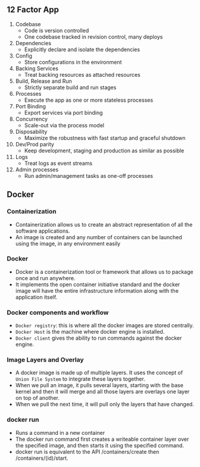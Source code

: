 ## 12 Factor App
1. Codebase
    - Code is version controlled
    - One codebase tracked in revision control, many deploys
2. Dependencies
    - Explicitly declare and isolate the dependencies
3. Config
    - Store configurations in the environment
4. Backing Services
    - Treat backing resources as attached resources
5. Build, Release and Run
    - Strictly separate build and run stages
6. Processes
    - Execute the app as one or more stateless processes
7. Port Binding
    - Export services via port binding
8. Concurrency
    - Scale-out via the process model
9. Disposability
    - Maximize the robustness with fast startup and graceful shutdown
10. Dev/Prod parity
    - Keep development, staging and production as similar as possible
11. Logs
    - Treat logs as event streams
12. Admin processes
    - Run admin/management tasks as one-off processes

## Docker
### Containerization
- Containerization allows us to create an abstract representation of all the software applications.
- An image is created and any number of containers can be launched using the image, in any environment easily
### Docker
- Docker is a containerization tool or framework that allows us to package once and run anywhere.
- It implements the open container initiative standard and the docker image will have the entire infrastructure information along with the application itself.
### Docker components and workflow
- `Docker registry`: this is where all the docker images are stored centrally.
- `Docker Host` is the machine where docker engine is installed.
- `Docker client` gives the ability to run commands against the docker engine.
### Image Layers and Overlay
- A docker image is made up of multiple layers. It uses the concept of `Union File System` to integrate these layers together.
- When we pull an image, it pulls several layers, starting with the base kernel and then it will merge and all those layers are overlays one layer on top of another.
- When we pull the next time, it will pull only the layers that have changed.
### docker run
- Runs a command in a new container
- The docker run command first creates a writeable container layer over the specified image, and then starts it using the specified command.
- docker run is equivalent to the API /containers/create then /containers/(id)/start. 
